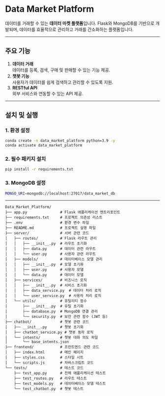 # Data Market Platform

데이터를 거래할 수 있는 **데이터 마켓 플랫폼**입니다. Flask와 MongoDB를 기반으로 개발되며, 데이터를 효율적으로 관리하고 거래를 간소화하는 플랫폼입니다.

---

## 주요 기능
1. **데이터 거래**  
   데이터를 등록, 검색, 구매 및 판매할 수 있는 기능 제공.
2. **챗봇 기능**  
   사용자가 데이터를 쉽게 검색하고 관리할 수 있도록 지원.
3. **RESTful API**  
   외부 서비스와 연동할 수 있는 API 제공.

---

## 설치 및 실행

### 1. **환경 설정**
```bash
conda create -n data_market_platform python=3.9 -y
conda activate data_market_platform
```

### 2. **필수 패키지 설치**
```bash
pip install -r requirements.txt
```

### 3. **MongoDB 설정**
```bash
MONGO_URI=mongodb://localhost:27017/data_market_db
```

---

```
Data_Market_Platform/
├── app.py               # Flask 애플리케이션 엔트리포인트
├── requirements.txt     # 프로젝트 의존성 리스트
├── .env                 # 환경 변수 파일
├── README.md            # 프로젝트 설명 파일
├── server/              # 서버 관련 코드
│   ├── routes/          # Flask 라우트 관리
│   │   ├── __init__.py  # 라우트 초기화
│   │   ├── data.py      # 데이터 관련 라우트
│   │   └── user.py      # 사용자 관련 라우트
│   ├── models/          # 데이터베이스 모델 관리
│   │   ├── __init__.py  # 모델 초기화
│   │   ├── user.py      # 사용자 모델
│   │   └── data.py      # 데이터 모델
│   ├── services/        # 비즈니스 로직
│   │   ├── __init__.py  # 서비스 초기화
│   │   ├── data_service.py  # 데이터 처리 로직
│   │   └── user_service.py  # 사용자 처리 로직
│   └── utils/           # 유틸리티 함수
│       ├── __init__.py  # 유틸 초기화
│       ├── database.py  # MongoDB 연결 관리
│       └── security.py  # 보안 관련 함수 (JWT 등)
├── chatbot/             # 챗봇 관련 코드
│   ├── __init__.py      # 챗봇 초기화
│   ├── chatbot_service.py # 챗봇 동작 로직
│   └── intents/         # 챗봇 대화 의도 파일
│       └── base_intents.json
├── frontend/            # 프런트엔드 관련 코드
│   ├── index.html       # 메인 페이지
│   ├── styles.css       # 스타일 시트
│   └── scripts.js       # 자바스크립트 코드
└── tests/               # 테스트 코드
    ├── test_app.py      # 전체 애플리케이션 테스트
    ├── test_routes.py   # 라우트 테스트
    ├── test_models.py   # 데이터베이스 모델 테스트
    └── test_chatbot.py  # 챗봇 테스트
```
